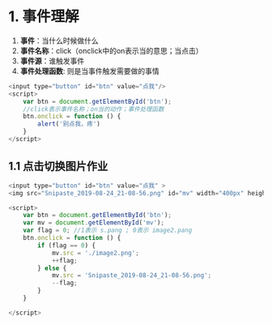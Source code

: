 # 1. 事件理解
1. <span style="font-weight: bold">事件</span>：当什么时候做什么
2. <span style="font-weight:bold">事件名称</span>：click（onclick中的on表示当的意思；当点击）
3. <span style="font-weight: bold">事件源</span>：谁触发事件
4. <span style="font-weight: bold">事件处理函数</span>: 则是当事件触发需要做的事情

```js
<input type="button" id="btn" value="点我"/>
<script>
    var btn = document.getElementById('btn');
    //click表示事件名称；on当的动作；事件处理函数
    btn.onclick = function () {
        alert('别点我，疼')
    }
</script>
```
## 1.1 点击切换图片作业
```js
<input type="button" id="btn" value="点我" >
<img src="Snipaste_2019-08-24_21-08-56.png" id="mv" width="400px" height="400px" >

<script>
    var btn = document.getElementById('btn');
    var mv = document.getElementById('mv');
    var flag = 0; //1表示 s.pang ; 0表示 image2.pang
    btn.onclick = function () {
        if (flag == 0) {
            mv.src = './image2.png';
            ++flag;
        } else {
            mv.src = 'Snipaste_2019-08-24_21-08-56.png';
            --flag;
        }
    }

</script>
```
